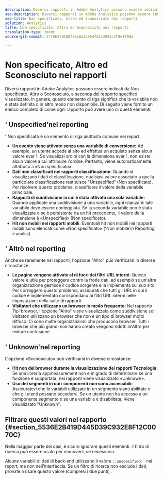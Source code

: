 ```yaml
---
description: Diversi rapporti in Adobe Analytics possono essere indicati da Non specificato, Altro o Sconosciuto, a seconda del rapporto specifico visualizzato. In genere, questo elemento di riga significa che la variabile non è stata definita o in altro modo non disponibile.
seo-description: Diversi rapporti in Adobe Analytics possono essere indicati da Non specificato, Altro o Sconosciuto, a seconda del rapporto specifico visualizzato. In genere, questo elemento di riga significa che la variabile non è stata definita o in altro modo non disponibile.
seo-title: Non specificato, Altro ed Sconosciuto nei rapporti
solution: Analytics
title: Non specificato, Altro ed Sconosciuto nei rapporti
translation-type: tm+mt
source-git-commit: 5776b478580fea10a3a954f2e53048c3f0e1f9da

---
```



# Non specificato, Altro ed Sconosciuto nei rapporti

Diversi rapporti in Adobe Analytics possono essere indicati da Non specificato, Altro o Sconosciuto, a seconda del rapporto specifico visualizzato. In genere, questo elemento di riga significa che la variabile non è stata definita o in altro modo non disponibile. Di seguito viene fornito un elenco completo di come ogni rapporto può avere uno di questi elementi.

## ' Unspecified'nel reporting

' Non specificatò è un elemento di riga piuttosto comune nei report.

* **Un evento viene attivato senza una variabile di conversione:** Ad esempio, un utente accede al sito ed effettua un acquisto senza alcun valore evar 1. Se visualizzi ordini con la dimensione evar 1, non esiste alcun valore a cui attribuire l'ordine. Pertanto, viene automaticamente attribuito a «Non specificato».
* **Dati non classificati nei rapporti classificazione:** Quando si visualizzano i dati di classificazione, qualsiasi valore associato a quella particolare classificazione restituisce "Unspecified" (Non specificato). Per risolvere questo problema, classificare il valore della variabile principale.
* **Rapporti di suddivisione in cui è stata attivata una sola variabile:** Quando applicate una suddivisione a una variabile, ogni istanza di tale variabile deve essere conteggiata. Se la seconda variabile non è stata visualizzata o se è persistente da un hit precedente, il valore della dimensione è «Unspecified» (Non specificato).
* **Hit non mobili nei rapporti mobili:** Eventuali hit non mobili nei rapporti mobili sono elencati come «Non specificato» ('Non mobile'in Reporting e analisi).

## ' Altrò nel reporting

Anche se raramente nei rapporti, l'opzione "Altro" può verificarsi in diverse circostanze:

* **Le pagine vengono attivate al di fuori dei filtri URL interni:** Questo valore è utile per proteggere contro la frode dati, ad esempio se un'altra organizzazione gestisce il codice sorgente e la implementa sul suo sito. Per correggere questo problema, assicurati che tutti gli URL in cui il codice è implementato corrispondano ai filtri URL interni nelle impostazioni della suite di rapporti.
* **Visitatori che utilizzano un browser in modo frequente:** Nel rapporto Tipi browser, l'opzione "Altro" viene visualizzata come suddivisione se i visitatori utilizzano un browser che non è un tipo di browser molto diffuso. Ci sono molte organizzazioni che producono browser. Tutti i browser che più grandi non hanno creato vengono ridotti in'Altrò per evitare confusione.

## ' Unknown'nel reporting

L'opzione «Sconosciuto» può verificarsi in diverse circostanze:

* **Hit non del browser durante la visualizzazione dei rapporti Tecnologia:** Se una libreria appmeasurement non è in grado di determinare se una funzione è supportata, nei rapporti viene visualizzato «Unknown».
* **Uso dei segmenti in cui i componenti non sono accessibili:** Assicuratevi che le variabili utilizzate in un segmento siano abilitate e che gli utenti possano accedervi. Se un utente non ha accesso a un componente segmento o se una variabile è disabilitata, viene visualizzato "Unknown".

## Filtrare questi valori nel rapporto {#section_5536E2B419D445D39C932E8F12C0070C}

Nella maggior parte dei casi, è sicuro ignorare questi elementi. Il filtro di ricerca può essere usato per rimuoverli, se necessario.

Alcune variabili di dati di back-end utilizzano il valore `::unspecified::` nei report, ma non nell'interfaccia. Se un filtro di ricerca non esclude i dati, provate a usare questo valore (compresi i due punti).
